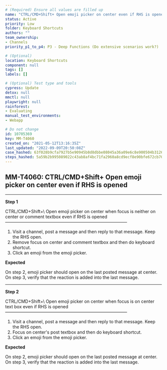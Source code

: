 ```yaml
---
# (Required) Ensure all values are filled up
name: "CTRL/CMD+Shift+ Open emoji picker on center even if RHS is opened"
status: Active
priority: Low
folder: Keyboard Shortcuts
authors: ""
team_ownership: 
- Channels
priority_p1_to_p4: P3 - Deep Functions (Do extensive scenarios work?)

# (Optional)
location: Keyboard Shortcuts
component: null
tags: []
labels: []

# (Optional) Test type and tools
cypress: Update
detox: null
mmctl: null
playwright: null
rainforest: 
- Evaluating
manual_test_environments: 
- Webapp

# Do not change
id: 10705369
key: MM-T4060
created_on: "2021-05-12T13:16:35Z"
last_updated: "2022-09-09T20:50:08Z"
case_hashed: 63f028b9cfa7927b5e90945b8d8dbbe08045a36a09e6c8e900504b31266606cf8d01eaf4797f6d1eacc61f2ddfefd6cd
steps_hashed: 5a59b2b995089022c43ab8af4bc71fa2960a8cd9ecf8e90bfe672cb700a34b3e1bc11639749e19534bb0f395b85f00cf
---
```


<!-- (Auto-generated) Based on frontmatter's "key" and "name" -->

## MM-T4060: CTRL/CMD+Shift+ Open emoji picker on center even if RHS is opened

---

**Step 1**

CTRL/CMD+Shift+\ Open emoji picker on center when focus is neither on center or comment textbox even if RHS is opened\
————————————————————————————

1. Visit a channel, post a message and then reply to that message. Keep the RHS open.
2. Remove focus on center and comment textbox and then do keyboard shortcut.
3. Click an emoji from the emoji picker.

**Expected**

On step 2, emoji picker should open on the last posted message at center.\
On step 3, verify that the reaction is added into the last message.

---

**Step 2**

CTRL/CMD+Shift+\ Open emoji picker on center when focus is on center text box even if RHS is opened\
————————————————————————————

1. Visit a channel, post a message and then reply to that message. Keep the RHS open.
2. Focus on center's post textbox and then do keyboard shortcut.
3. Click an emoji from the emoji picker.

**Expected**

On step 2, emoji picker should open on the last posted message at center.\
On step 3, verify that the reaction is added into the last message.
